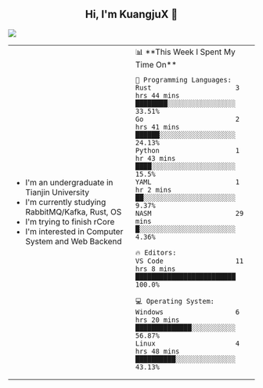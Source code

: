 <h2 align="center"> Hi, I'm KuangjuX 👋 </h2>
<p><img src="https://w.wallhaven.cc/full/nz/wallhaven-nz1e8j.jpg"></p>
<table>
    <tr>
        <td valign="center" width="50%">
            <ul>
                <li>I'm an undergraduate in Tianjin University</li>
                <li>I'm currently studying RabbitMQ/Kafka, Rust, OS</li>
                <li>I'm trying to finish rCore</li>
                <li>I'm interested in Computer System and Web Backend</li>
            </ul>
        </td>
       <td valign="top" width="50%">
<!--START_SECTION:waka-->
📊 **This Week I Spent My Time On** 

```text
💬 Programming Languages: 
Rust                     3 hrs 44 mins       ████████░░░░░░░░░░░░░░░░░   33.51% 
Go                       2 hrs 41 mins       ██████░░░░░░░░░░░░░░░░░░░   24.13% 
Python                   1 hr 43 mins        ████░░░░░░░░░░░░░░░░░░░░░   15.5% 
YAML                     1 hr 2 mins         ██░░░░░░░░░░░░░░░░░░░░░░░   9.37% 
NASM                     29 mins             █░░░░░░░░░░░░░░░░░░░░░░░░   4.36%

🔥 Editors: 
VS Code                  11 hrs 8 mins       █████████████████████████   100.0%

💻 Operating System: 
Windows                  6 hrs 20 mins       ██████████████░░░░░░░░░░░   56.87% 
Linux                    4 hrs 48 mins       ██████████░░░░░░░░░░░░░░░   43.13%

```


<!--END_SECTION:waka-->
</td></tr>
</table>
